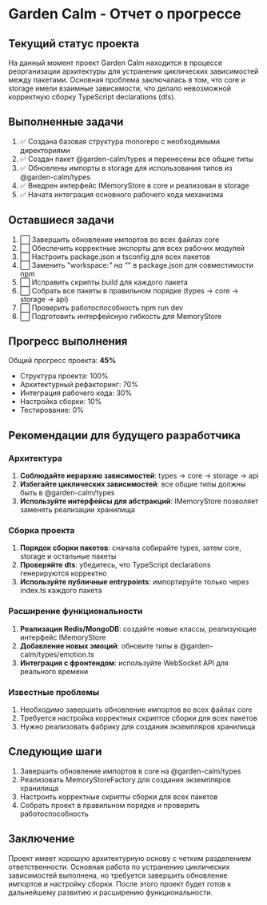 # Garden Calm - Отчет о прогрессе

## Текущий статус проекта
На данный момент проект Garden Calm находится в процессе реорганизации архитектуры для устранения циклических зависимостей между пакетами. Основная проблема заключалась в том, что core и storage имели взаимные зависимости, что делало невозможной корректную сборку TypeScript declarations (dts).

## Выполненные задачи
1. ✅ Создана базовая структура monorepo с необходимыми директориями
2. ✅ Создан пакет @garden-calm/types и перенесены все общие типы
3. ✅ Обновлены импорты в storage для использования типов из @garden-calm/types
4. ✅ Внедрен интерфейс IMemoryStore в core и реализован в storage
5. ✅ Начата интеграция основного рабочего кода механизма

## Оставшиеся задачи
1. ⬜ Завершить обновление импортов во всех файлах core
2. ⬜ Обеспечить корректные экспорты для всех рабочих модулей
3. ⬜ Настроить package.json и tsconfig для всех пакетов
4. ⬜ Заменить "workspace:*" на "*" в package.json для совместимости npm
5. ⬜ Исправить скрипты build для каждого пакета
6. ⬜ Собрать все пакеты в правильном порядке (types → core → storage → api)
7. ⬜ Проверить работоспособность npm run dev
8. ⬜ Подготовить интерфейсную гибкость для MemoryStore

## Прогресс выполнения
Общий прогресс проекта: **45%**

- Структура проекта: 100%
- Архитектурный рефакторинг: 70%
- Интеграция рабочего кода: 30%
- Настройка сборки: 10%
- Тестирование: 0%

## Рекомендации для будущего разработчика

### Архитектура
1. **Соблюдайте иерархию зависимостей**: types → core → storage → api
2. **Избегайте циклических зависимостей**: все общие типы должны быть в @garden-calm/types
3. **Используйте интерфейсы для абстракций**: IMemoryStore позволяет заменять реализации хранилища

### Сборка проекта
1. **Порядок сборки пакетов**: сначала собирайте types, затем core, storage и остальные пакеты
2. **Проверяйте dts**: убедитесь, что TypeScript declarations генерируются корректно
3. **Используйте публичные entrypoints**: импортируйте только через index.ts каждого пакета

### Расширение функциональности
1. **Реализация Redis/MongoDB**: создайте новые классы, реализующие интерфейс IMemoryStore
2. **Добавление новых эмоций**: обновите типы в @garden-calm/types/emotion.ts
3. **Интеграция с фронтендом**: используйте WebSocket API для реального времени

### Известные проблемы
1. Необходимо завершить обновление импортов во всех файлах core
2. Требуется настройка корректных скриптов сборки для всех пакетов
3. Нужно реализовать фабрику для создания экземпляров хранилища

## Следующие шаги
1. Завершить обновление импортов в core на @garden-calm/types
2. Реализовать MemoryStoreFactory для создания экземпляров хранилища
3. Настроить корректные скрипты сборки для всех пакетов
4. Собрать проект в правильном порядке и проверить работоспособность

## Заключение
Проект имеет хорошую архитектурную основу с четким разделением ответственности. Основная работа по устранению циклических зависимостей выполнена, но требуется завершить обновление импортов и настройку сборки. После этого проект будет готов к дальнейшему развитию и расширению функциональности.
